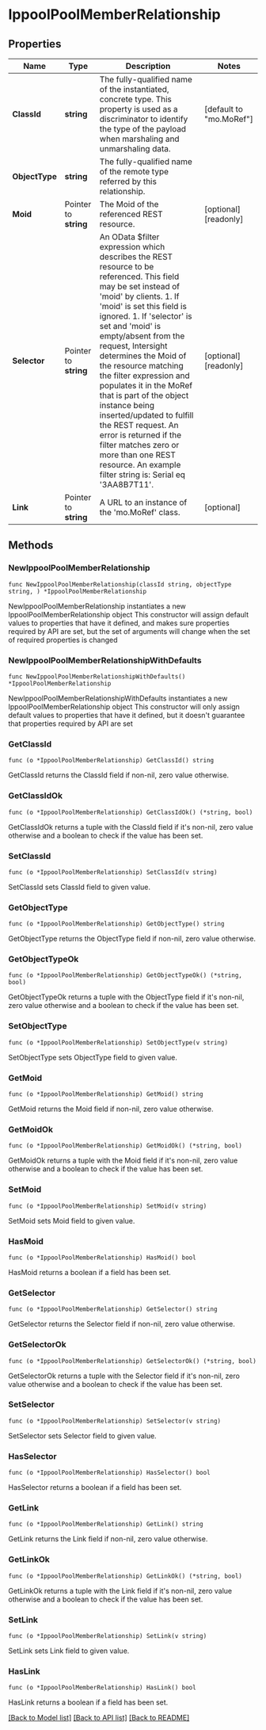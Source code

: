 # IppoolPoolMemberRelationship

## Properties

Name | Type | Description | Notes
------------ | ------------- | ------------- | -------------
**ClassId** | **string** | The fully-qualified name of the instantiated, concrete type. This property is used as a discriminator to identify the type of the payload when marshaling and unmarshaling data. | [default to "mo.MoRef"]
**ObjectType** | **string** | The fully-qualified name of the remote type referred by this relationship. | 
**Moid** | Pointer to **string** | The Moid of the referenced REST resource. | [optional] [readonly] 
**Selector** | Pointer to **string** | An OData $filter expression which describes the REST resource to be referenced. This field may be set instead of &#39;moid&#39; by clients. 1. If &#39;moid&#39; is set this field is ignored. 1. If &#39;selector&#39; is set and &#39;moid&#39; is empty/absent from the request, Intersight determines the Moid of the resource matching the filter expression and populates it in the MoRef that is part of the object instance being inserted/updated to fulfill the REST request. An error is returned if the filter matches zero or more than one REST resource. An example filter string is: Serial eq &#39;3AA8B7T11&#39;. | [optional] [readonly] 
**Link** | Pointer to **string** | A URL to an instance of the &#39;mo.MoRef&#39; class. | [optional] 

## Methods

### NewIppoolPoolMemberRelationship

`func NewIppoolPoolMemberRelationship(classId string, objectType string, ) *IppoolPoolMemberRelationship`

NewIppoolPoolMemberRelationship instantiates a new IppoolPoolMemberRelationship object
This constructor will assign default values to properties that have it defined,
and makes sure properties required by API are set, but the set of arguments
will change when the set of required properties is changed

### NewIppoolPoolMemberRelationshipWithDefaults

`func NewIppoolPoolMemberRelationshipWithDefaults() *IppoolPoolMemberRelationship`

NewIppoolPoolMemberRelationshipWithDefaults instantiates a new IppoolPoolMemberRelationship object
This constructor will only assign default values to properties that have it defined,
but it doesn't guarantee that properties required by API are set

### GetClassId

`func (o *IppoolPoolMemberRelationship) GetClassId() string`

GetClassId returns the ClassId field if non-nil, zero value otherwise.

### GetClassIdOk

`func (o *IppoolPoolMemberRelationship) GetClassIdOk() (*string, bool)`

GetClassIdOk returns a tuple with the ClassId field if it's non-nil, zero value otherwise
and a boolean to check if the value has been set.

### SetClassId

`func (o *IppoolPoolMemberRelationship) SetClassId(v string)`

SetClassId sets ClassId field to given value.


### GetObjectType

`func (o *IppoolPoolMemberRelationship) GetObjectType() string`

GetObjectType returns the ObjectType field if non-nil, zero value otherwise.

### GetObjectTypeOk

`func (o *IppoolPoolMemberRelationship) GetObjectTypeOk() (*string, bool)`

GetObjectTypeOk returns a tuple with the ObjectType field if it's non-nil, zero value otherwise
and a boolean to check if the value has been set.

### SetObjectType

`func (o *IppoolPoolMemberRelationship) SetObjectType(v string)`

SetObjectType sets ObjectType field to given value.


### GetMoid

`func (o *IppoolPoolMemberRelationship) GetMoid() string`

GetMoid returns the Moid field if non-nil, zero value otherwise.

### GetMoidOk

`func (o *IppoolPoolMemberRelationship) GetMoidOk() (*string, bool)`

GetMoidOk returns a tuple with the Moid field if it's non-nil, zero value otherwise
and a boolean to check if the value has been set.

### SetMoid

`func (o *IppoolPoolMemberRelationship) SetMoid(v string)`

SetMoid sets Moid field to given value.

### HasMoid

`func (o *IppoolPoolMemberRelationship) HasMoid() bool`

HasMoid returns a boolean if a field has been set.

### GetSelector

`func (o *IppoolPoolMemberRelationship) GetSelector() string`

GetSelector returns the Selector field if non-nil, zero value otherwise.

### GetSelectorOk

`func (o *IppoolPoolMemberRelationship) GetSelectorOk() (*string, bool)`

GetSelectorOk returns a tuple with the Selector field if it's non-nil, zero value otherwise
and a boolean to check if the value has been set.

### SetSelector

`func (o *IppoolPoolMemberRelationship) SetSelector(v string)`

SetSelector sets Selector field to given value.

### HasSelector

`func (o *IppoolPoolMemberRelationship) HasSelector() bool`

HasSelector returns a boolean if a field has been set.

### GetLink

`func (o *IppoolPoolMemberRelationship) GetLink() string`

GetLink returns the Link field if non-nil, zero value otherwise.

### GetLinkOk

`func (o *IppoolPoolMemberRelationship) GetLinkOk() (*string, bool)`

GetLinkOk returns a tuple with the Link field if it's non-nil, zero value otherwise
and a boolean to check if the value has been set.

### SetLink

`func (o *IppoolPoolMemberRelationship) SetLink(v string)`

SetLink sets Link field to given value.

### HasLink

`func (o *IppoolPoolMemberRelationship) HasLink() bool`

HasLink returns a boolean if a field has been set.


[[Back to Model list]](../README.md#documentation-for-models) [[Back to API list]](../README.md#documentation-for-api-endpoints) [[Back to README]](../README.md)


